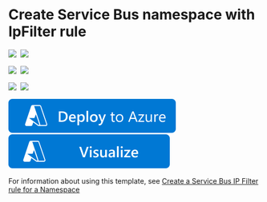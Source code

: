 # Create Service Bus namespace with IpFilter rule

<IMG SRC="https://azurequickstartsservice.blob.core.windows.net/badges/301-servicebus-namespace-ipfilter/PublicLastTestDate.svg" />&nbsp;
<IMG SRC="https://azurequickstartsservice.blob.core.windows.net/badges/301-servicebus-namespace-ipfilter/PublicDeployment.svg" />&nbsp;

<IMG SRC="https://azurequickstartsservice.blob.core.windows.net/badges/301-servicebus-namespace-ipfilter/FairfaxLastTestDate.svg" />&nbsp;
<IMG SRC="https://azurequickstartsservice.blob.core.windows.net/badges/301-servicebus-namespace-ipfilter/FairfaxDeployment.svg" />&nbsp;

<IMG SRC="https://azurequickstartsservice.blob.core.windows.net/badges/301-servicebus-namespace-ipfilter/BestPracticeResult.svg" />&nbsp;
<IMG SRC="https://azurequickstartsservice.blob.core.windows.net/badges/301-servicebus-namespace-ipfilter/CredScanResult.svg" />&nbsp;

<a href="https://portal.azure.com/#create/Microsoft.Template/uri/https%3A%2F%2Fraw.githubusercontent.com%2FAzure%2Fazure-quickstart-templates%2Fmaster%2F301-servicebus-namespace-ipfilter%2Fazuredeploy.json" target="_blank">
    <img src="https://raw.githubusercontent.com/Azure/azure-quickstart-templates/master/1-CONTRIBUTION-GUIDE/images/deploytoazure.svg"/>
</a>

<a href="http://armviz.io/#/?load=https%3A%2F%2Fraw.githubusercontent.com%2FAzure%2Fazure-quickstart-templates%2Fmaster%2F301-servicebus-namespace-ipfilter%2Fazuredeploy.json" target="_blank">
    <img src="https://raw.githubusercontent.com/Azure/azure-quickstart-templates/master/1-CONTRIBUTION-GUIDE/images/visualizebutton.svg"/>
</a>

For information about using this template, see [Create a Service Bus IP Filter rule for a Namespace](https://docs.microsoft.com/en-us/azure/service-bus-messaging/service-bus-ip-filtering)

